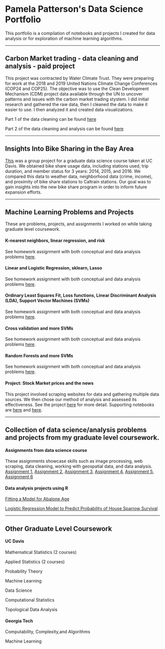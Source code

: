 # Pamela Patterson's Data Science Portfolio

This portfolio is a compilation of notebooks and projects I created for data analysis or for exploration of machine learning algorithms.

____
## Carbon Market trading - data cleaning and analysis - paid project
This project was contracted by Water Climate Trust. They were preparing for work at the 2018 and 2019 United Nations Climate Change Conferences (COP24 and COP25). The objective was to use the Clean Development Mechanism (CDM) project data available through the UN to uncover patterns and issues with the carbon market trading stystem. I did initial research and gathered the raw data, then I cleaned the data to make it easier to use. I then analyzed it and created data visualizations. 

Part 1 of the data cleaning can be found [here](https://nbviewer.jupyter.org/github/pamelot317/Carbon-Market/blob/master/CDM-consolidated.ipynb)

Part 2 of the data cleaning and analysis can be found [here](https://nbviewer.jupyter.org/github/pamelot317/Carbon-Market/blob/master/CDM-projects.ipynb)




____
## Insights Into Bike Sharing in the Bay Area
[This](https://nbviewer.jupyter.org/github/pamelot317/SF_bike_share/blob/master/sf_bike_share_project141_to_generate_HTML.ipynb) was a group project for a graduate data science course taken at UC Davis. We obtained bike share usage data, including stations used, trip duration, and member status for 3 years: 2014, 2015, and 2016. We compared this data to weather data, neighborhood data (crime, income), and proximity of bike share stations to Caltrain stations. Our goal was to gain insights into the new bike share program in order to inform future expansion efforts. 

____
## Machine Learning Problems and Projects
These are problems, projects, and assignments I worked on while taking graduate level coursework. 

#### K-nearest neighbors, linear regression, and risk
See homework assignment with both conceptual and data analysis problems [here](https://nbviewer.jupyter.org/github/pamelot317/Machine_Learning/blob/master/HW1.ipynb). 

#### Linear and Logistic Regression, sklearn, Lasso
See homework assignment with both conceptual and data analysis problems [here](https://nbviewer.jupyter.org/github/pamelot317/Machine_Learning/blob/master/HW2.ipynb).

#### Ordinary Least Squares Fit, Loss functions, Linear Discriminant Analysis (LDA), Support Vector Machines (SVMs)
See homework assignment with both conceptual and data analysis problems [here](https://nbviewer.jupyter.org/github/pamelot317/Machine_Learning/blob/master/HW3.ipynb).

#### Cross validation and more SVMs
See homework assignment with both conceptual and data analysis problems [here](https://nbviewer.jupyter.org/github/pamelot317/Machine_Learning/blob/master/HW4.ipynb).

#### Random Forests and more SVMs
See homework assignment with both conceptual and data analysis problems [here](https://nbviewer.jupyter.org/github/pamelot317/Machine_Learning/blob/master/HW5.ipynb).

#### Project: Stock Market prices and the news
This project involved scraping websites for data and gathering multiple data sources. We then chose our method of analysis and assessed its effectiveness. See the project [here](https://nbviewer.jupyter.org/github/pamelot317/Machine_Learning/blob/master/Project.ipynb) for more detail. Supporting notebooks are [here](https://nbviewer.jupyter.org/github/pamelot317/Machine_Learning/blob/master/sentiment_scoring.ipynb) and [here](https://nbviewer.jupyter.org/github/pamelot317/Machine_Learning/blob/master/webscraping.ipynb).

____
## Collection of data science/analysis problems and projects from my graduate level coursework.

#### Assignments from data science course
These assignments showcase skills such as image processing, web scraping, data cleaning, working with geospatial data, and data analysis. 
[Assignment 1](https://nbviewer.jupyter.org/github/pamelot317/school-data-work/blob/master/assignment1.ipynb), [Assignment 2](https://nbviewer.jupyter.org/github/pamelot317/school-data-work/blob/master/assignment2.ipynb), [Assignment 3](https://nbviewer.jupyter.org/github/pamelot317/school-data-work/blob/master/assignment3.ipynb), [Assignment 4](https://nbviewer.jupyter.org/github/pamelot317/school-data-work/blob/master/assignment4.ipynb), [Assignment 5](https://nbviewer.jupyter.org/github/pamelot317/school-data-work/blob/master/assignment5.ipynb), [Assignment 6](https://nbviewer.jupyter.org/github/pamelot317/school-data-work/blob/master/assignment6.ipynb)

#### Data analysis projects using R
[Fitting a Model for Abalone Age](https://github.com/pamelot317/school-data-work/blob/master/STA206-Report.pdf)

[Logistic Regression Model to Predict Probability of House Sparrow Survival](https://github.com/pamelot317/school-data-work/blob/master/207ProjectPattersonAkimbekov.pdf)

____
## Other Graduate Level Coursework
#### UC Davis
Mathematical Statistics (2 courses)

Applied Statistics (2 courses)

Probability Theory 

Machine Learning

Data Science

Computational Statistics

Topological Data Analysis

#### Georgia Tech
Computability, Complexity,and Algorithms

Machine Learning




